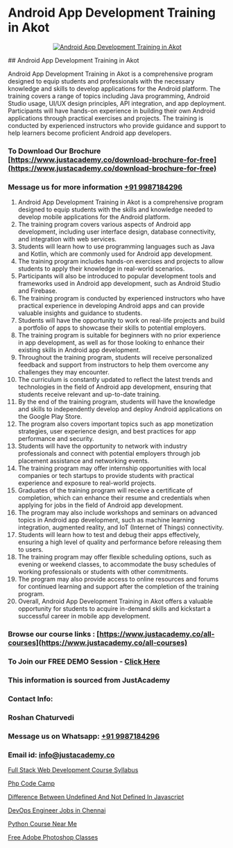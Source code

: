 # Android App Development Training in Akot

<p align="center">
  <a href="https://justacademy.co/course-detail/android-app-development">
    <img src="https://justacademy.co/storage2/course_image/1676635923_course_image.webp" alt="Android App Development Training in Akot">
  </a>
</p>
## Android App Development Training in Akot

Android App Development Training in Akot is a comprehensive program designed to equip students and professionals with the necessary knowledge and skills to develop applications for the Android platform. The training covers a range of topics including Java programming, Android Studio usage, UI/UX design principles, API integration, and app deployment. Participants will have hands-on experience in building their own Android applications through practical exercises and projects. The training is conducted by experienced instructors who provide guidance and support to help learners become proficient Android app developers.
### To Download Our Brochure [https://www.justacademy.co/download-brochure-for-free](https://www.justacademy.co/download-brochure-for-free)
### Message us for more information [+91 9987184296](https://api.whatsapp.com/send?phone=919987184296)
1) Android App Development Training in Akot is a comprehensive program designed to equip students with the skills and knowledge needed to develop mobile applications for the Android platform.
2) The training program covers various aspects of Android app development, including user interface design, database connectivity, and integration with web services.
3) Students will learn how to use programming languages such as Java and Kotlin, which are commonly used for Android app development.
4) The training program includes hands-on exercises and projects to allow students to apply their knowledge in real-world scenarios.
5) Participants will also be introduced to popular development tools and frameworks used in Android app development, such as Android Studio and Firebase.
6) The training program is conducted by experienced instructors who have practical experience in developing Android apps and can provide valuable insights and guidance to students.
7) Students will have the opportunity to work on real-life projects and build a portfolio of apps to showcase their skills to potential employers.
8) The training program is suitable for beginners with no prior experience in app development, as well as for those looking to enhance their existing skills in Android app development.
9) Throughout the training program, students will receive personalized feedback and support from instructors to help them overcome any challenges they may encounter.
10) The curriculum is constantly updated to reflect the latest trends and technologies in the field of Android app development, ensuring that students receive relevant and up-to-date training.
11) By the end of the training program, students will have the knowledge and skills to independently develop and deploy Android applications on the Google Play Store.
12) The program also covers important topics such as app monetization strategies, user experience design, and best practices for app performance and security.
13) Students will have the opportunity to network with industry professionals and connect with potential employers through job placement assistance and networking events.
14) The training program may offer internship opportunities with local companies or tech startups to provide students with practical experience and exposure to real-world projects.
15) Graduates of the training program will receive a certificate of completion, which can enhance their resume and credentials when applying for jobs in the field of Android app development.
16) The program may also include workshops and seminars on advanced topics in Android app development, such as machine learning integration, augmented reality, and IoT (Internet of Things) connectivity.
17) Students will learn how to test and debug their apps effectively, ensuring a high level of quality and performance before releasing them to users.
18) The training program may offer flexible scheduling options, such as evening or weekend classes, to accommodate the busy schedules of working professionals or students with other commitments.
19) The program may also provide access to online resources and forums for continued learning and support after the completion of the training program.
20) Overall, Android App Development Training in Akot offers a valuable opportunity for students to acquire in-demand skills and kickstart a successful career in mobile app development.

### Browse our course links : [https://www.justacademy.co/all-courses](https://www.justacademy.co/all-courses) 
### To Join our FREE DEMO Session - [Click Here](https://www.justacademy.co/register-for-course-demo)


### This information is sourced from JustAcademy
### Contact Info:
### Roshan Chaturvedi
### Message us on Whatsapp: [+91 9987184296](https://api.whatsapp.com/send?phone=919987184296)
### Email id: [info@justacademy.co](mailto:info@justacademy.co)
                
[Full Stack Web Development Course Syllabus](https://www.linkedin.com/pulse/full-stack-web-development-course-syllabus-justacademy-chandigarh-tyeac?trackingId=7PZSWKpSztm9ln75zVdl6w%3D%3D&lipi=urn%3Ali%3Apage%3Ad_flagship3_company_admin%3BKQmokhDTSBO4c3m1OKbvVA%3D%3D)

[Php Code Camp](https://www.linkedin.com/pulse/php-code-camp-justacademy-mumbai-a8hoc?trackingId=O%2FKNmJWtisjA29p%2FnnRe%2Fg%3D%3D&lipi=urn%3Ali%3Apage%3Ad_flagship3_showcase_admin%3BrO72kZqIQGOMCosqCkrMnA%3D%3D)

[Difference Between Undefined And Not Defined In Javascript](https://medium.com/@prempja40/difference-between-undefined-and-not-defined-in-javascript-0bd21784e4c1)

[DevOps Engineer Jobs in Chennai](https://medium.com/@roneet705/devops-engineer-jobs-in-chennai-fb13d617dc86)

[Python Course Near Me](https://justacademyin.github.io/justacademy/python-course-near-me)

[Free Adobe Photoshop Classes](https://justacademyin.github.io/justacademy/free-adobe-photoshop-classes)

